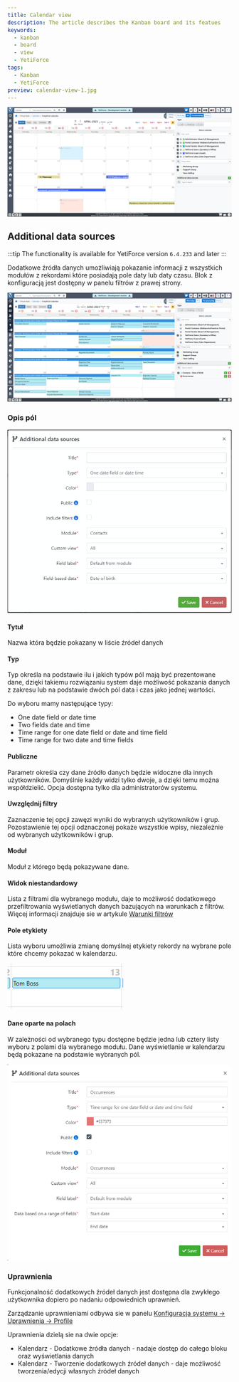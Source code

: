 ```yaml
---
title: Calendar view
description: The article describes the Kanban board and its featues
keywords:
  - kanban
  - board
  - view
  - YetiForce
tags:
  - Kanban
  - YetiForce
preview: calendar-view-1.jpg
---
```


![calendar-view-1](calendar-view-1.jpg)

## Additional data sources

:::tip The functionality is available for YetiForce version `6.4.233` and later
:::

Dodatkowe źródła danych umożliwiają pokazanie informacji z wszystkich modułów z rekordami które posiadają pole daty lub daty czasu. Blok z konfiguracją jest dostępny w panelu filtrów z prawej strony.

![calendar-view-additional-data-sources-0.jpg](calendar-view-additional-data-sources-0.jpg)

### Opis pól

![calendar-view-additional-data-sources-1.jpg](calendar-view-additional-data-sources-1.jpg)

#### Tytuł

Nazwa która będzie pokazany w liście źródeł danych

#### Typ

Typ określa na podstawie ilu i jakich typów pól mają być prezentowane dane, dzięki takiemu rozwiązaniu system daje możliwość pokazania danych z zakresu lub na podstawie dwóch pól data i czas jako jednej wartości.

Do wyboru mamy następujące typy:

- One date field or date time
- Two fields date and time
- Time range for one date field or date and time field
- Time range for two date and time fields

#### Publiczne

Parametr określa czy dane źródło danych będzie widoczne dla innych użytkowników. Domyślnie każdy widzi tylko dwoje, a dzięki temu można współdzielić. Opcja dostępna tylko dla administratorów systemu.

#### Uwzględnij filtry

Zaznaczenie tej opcji zawęzi wyniki do wybranych użytkowników i grup. Pozostawienie tej opcji odznaczonej pokaże wszystkie wpisy, niezależnie od wybranych użytkowników i grup.

#### Moduł

Moduł z którego będą pokazywane dane.

#### Widok niestandardowy

Lista z filtrami dla wybranego modułu, daje to możliwość dodatkowego przefiltrowania wyświetlanych danych bazujących na warunkach z filtrów. Więcej informacji znajduje sie w artykule [Warunki filtrów](/user-guides/interface-guide/list-view/filter#conditions)

#### Pole etykiety

Lista wyboru umożliwia zmianę domyślnej etykiety rekordy na wybrane pole które chcemy pokazać w kalendarzu.

![calendar-view-field-label.jpg](calendar-view-field-label.jpg)

#### Dane oparte na polach

W zależności od wybranego typu dostępne będzie jedna lub cztery listy wyboru z polami dla wybranego modułu. Dane wyświetlanie w kalendarzu będą pokazane na podstawie wybranych pól.

![calendar-view-additional-data-sources-2.jpg](calendar-view-additional-data-sources-2.jpg)

### Uprawnienia

Funkcjonalność dodatkowych źródeł danych jest dostępna dla zwykłego użytkownika dopiero po nadaniu odpowiednich uprawnień.

Zarządzanie uprawnieniami odbywa sie w panelu [Konfiguracja systemu → Uprawnienia → Profile](/administrator-guides/permissions/profiles/)

Uprawnienia dzielą sie na dwie opcje:

- Kalendarz - Dodatkowe źródła danych - nadaje dostęp do całego bloku oraz wyświetlania danych
- Kalendarz - Tworzenie dodatkowych źródeł danych - daje możliwość tworzenia/edycji własnych źródeł danych
